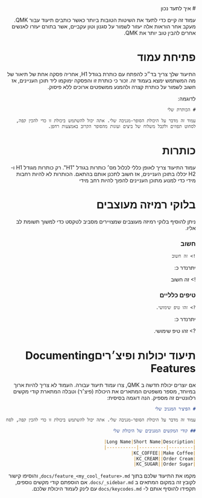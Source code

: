 <div dir="rtl" markdown="1">
# איך לתעד נכון

עמוד זה קיים כדי לתעד את השיטות הטובות ביותר כאשר כותבים תיעוד עבור QMK. מעקב אחר הוראות אלה יעזור לשמור על סגנון וטון עקביים, אשר בתורם יעזרו לאנשים אחרים להבין טוב יותר את QMK.

# פתיחת עמוד

התיעוד שלך צריך בד״כ להפתח עם כותרת בגודל H1, אחריה פסקה אחת של תיאור של מה המשתמש ימצא בעמוד זה.
זכור כי כותרת זו והפסקה ימוקמו ליד תוכן העניינים, אז חשוב לשמור על כותרת קצרה ולהמנע ממשפטים ארוכים ללא פיסוק.

לדוגמה:

```
# הכותרת שלי

עמוד זה מדבר על היכולת הסופר-מגניבה שלי. אתה יכול להשתמש ביכולת זו כדי להכין קפה, לסחוט תפוזים ולקבל משלוח של ביצים ועוגות מהסופר הקרוב באמצעות רחפן.
```

# כותרות

עמוד התיעוד צריך לאופן כללי לכלול מס׳ כותרות בגודל "H1". רק כותרות מגודל H1 ו- H2 יכללו בתוכן העניינים, אז חשוב לתכנן אותם בהתאם. הכותרות לא להיות רחבות מידי כדי למנוע מתוכן העניינים להפוך להיות רחב מידי

# בלוקי רמיזה מעוצבים

ניתן להוסיף בלוקי רמיזה מעוצבים שמצויירים מסביב לטקסט כדי למשוך תשומת לב אליו.

### חשוב

```
!> זה חשוב
```

יתרנדר כ:

!> זה חשוב

### טיפים כלליים

```
?> זהו טיפ שימושי.
```

יתרנדר כ:

?> זהו טיפ שימושי.


# תיעוד יכולות ופיצ׳ריםDocumenting Features

אם יוצרים יכולת חדשה ב QMK, צרו עמוד תיעוד עבורה. העמוד לא צריך להיות ארוך במיוחד, מספר משפטים המתארים את היכולת (פיצ׳ר) וטבלה המתארת קודי מקשים רלוונטיים זה מספיק. הנה דוגמה בסיסית:

```markdown
# הפיצ׳ר המגניב שלי

עמוד זה מדבר על היכולת הסופר-מגניבה שלי. אתה יכול להשתמש ביכולת זו כדי להכין קפה, לסחוט תפוזים ולקבל משלוח של ביצים ועוגות מהסופר הקרוב באמצעות רחפן.

## קודי המקשים המגניבים של היכולת שלי

|Long Name|Short Name|Description|
|---------|----------|-----------|
|KC_COFFEE||Make Coffee|
|KC_CREAM||Order Cream|
|KC_SUGAR||Order Sugar|
```

מקמו את התיעוד שלכם בתוך  `docs/feature_<my_cool_feature>.md`, והוסיפו קישור לקובץ זה במקום המתאים ב `docs/_sidebar.md`. אם הוספתם קודי מקשים נוספים, תקפידו להוסיף אותם ל-  `docs/keycodes.md` עם לינק לעמוד היכולת שלכם.
</div>
